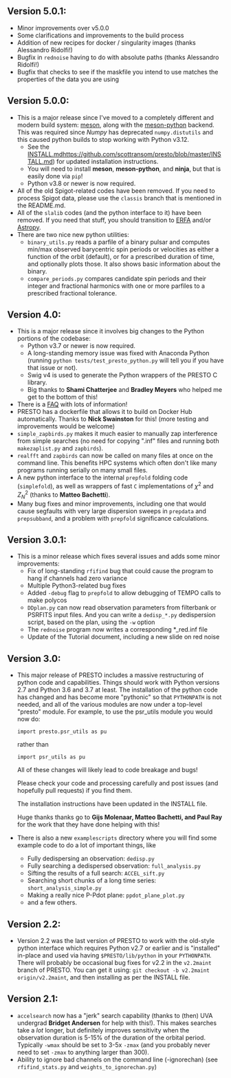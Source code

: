 ## Version 5.0.1:
 * Minor improvements over v5.0.0
 * Some clarifications and improvements to the build process
 * Addition of new recipes for docker / singularity images (thanks Alessandro Ridolfi!)
 * Bugfix in `rednoise` having to do with absolute paths (thanks Alessandro Ridolfi!)
 * Bugfix that checks to see if the maskfile you intend to use matches the properties of the data you are using

## Version 5.0.0:
 * This is a major release since I've moved to a completely different and modern build system: [meson](https://mesonbuild.com/), along with the [meson-python](https://meson-python.readthedocs.io/en/latest/) backend. This was required since *Numpy* has deprecated `numpy.distutils` and this caused python builds to stop working with Python v3.12.
   * See the [INSTALL.md]()https://github.com/scottransom/presto/blob/master/INSTALL.md) for updated installation instructions.
   * You will need to install **meson**, **meson-python**, and **ninja**, but that is easily done via `pip`!
   * Python v3.8 or newer is now required.
 * All of the old Spigot-related codes have been removed. If you need to process Spigot data, please use the `classis` branch that is mentioned in the README.md.
 * All of the `slalib` codes (and the python interface to it) have been removed. If you need that stuff, you should transition to [ERFA](https://github.com/liberfa/erfa) and/or [Astropy](https://www.astropy.org/).
 * There are two nice new python utilities:
   * `binary_utils.py` reads a parfile of a binary pulsar and computes min/max observed barycentric spin periods or velocities as either a function of the orbit (default), or for a prescribed duration of time, and optionally plots those. It also shows basic information about the binary.
   * `compare_periods.py` compares candidate spin periods and their integer and fractional harmonics with one or more parfiles to a prescribed fractional tolerance. 

## Version 4.0:
 * This is a major release since it involves big changes to the Python portions of the codebase:
   * Python v3.7 or newer is now required.
   * A long-standing memory issue was fixed with Anaconda Python (running `python tests/test_presto_python.py` will tell you if you have that issue or not).
   * Swig v4 is used to generate the Python wrappers of the PRESTO C library.
   * Big thanks to **Shami Chatterjee** and **Bradley Meyers** who helped me get to the bottom of this!
 * There is a [FAQ](https://github.com/scottransom/presto/blob/master/FAQ.md) with lots of information!
 * PRESTO has a dockerfile that allows it to build on Docker Hub automatically. Thanks to **Nick Swainston** for this!  (more testing and improvements would be welcome)
 * `simple_zapbirds.py` makes it much easier to manually zap interference from simple searches (no need for copying ".inf" files and running both `makezaplist.py` and `zapbirds`).
 * `realfft` and `zapbirds` can now be called on many files at once on the command line. This benefits HPC systems which often don't like many programs running serially on many small files.
 * A new python interface to the internal `prepfold` folding code (`simplefold`), as well as wrappers of fast `C` implementations of $\chi^2$ and $Z^2_N$ (thanks to **Matteo Bachetti**).
 * Many bug fixes and minor improvements, including one that would cause segfaults with very large dispersion sweeps in `prepdata` and `prepsubband`, and a problem with `prepfold` significance calculations.

## Version 3.0.1:
 * This is a minor release which fixes several issues and adds some minor improvements:
   * Fix of long-standing `rfifind` bug that could cause the program to hang if channels had zero variance
   * Multiple Python3-related bug fixes
   * Added `-debug` flag to `prepfold` to allow debugging of TEMPO calls to make polycos
   * `DDplan.py` can now read observation parameters from filterbank or PSRFITS input files. And you can write a `dedisp_*.py` dedispersion script, based on the plan, using the `-w` option
   * The `rednoise` program now writes a corresponding *_red.inf file
   * Update of the Tutorial document, including a new slide on red noise

## Version 3.0:
 * This major release of PRESTO includes a massive restructuring of python code and capabilities. Things should work with Python versions 2.7 and Python 3.6 and 3.7 at least. The installation of the python code has changed and has become more "pythonic" so that `PYTHONPATH` is not needed, and all of the various modules are now under a top-level "presto" module. For example, to use the psr_utils module you would now do:
   
   `import presto.psr_utils as pu`
   
   rather than

   `import psr_utils as pu`

   All of these changes will likely lead to code breakage and bugs!

   Please check your code and processing carefully and post issues (and hopefully pull requests) if you find them.

   The installation instructions have been updated in the INSTALL file.

   Huge thanks thanks go to **Gijs Molenaar, Matteo Bachetti, and Paul Ray** for the work that they have done helping with this!

 * There is also a new `examplescripts` directory where you will find some example code to do a lot of important things, like
   * Fully dedispersing an observation: `dedisp.py`
   * Fully searching a dedispersed observation: `full_analysis.py`
   * Sifting the results of a full search: `ACCEL_sift.py`
   * Searching short chunks of a long time series: `short_analysis_simple.py`
   * Making a really nice P-Pdot plane: `ppdot_plane_plot.py`
   * and a few others.

## Version 2.2:
 * Version 2.2 was the last version of PRESTO to work with the old-style python interface which requires Python v2.7 or earlier and is "installed" in-place and used via having `$PRESTO/lib/python` in your `PYTHONPATH`. There will probably be occasional bug fixes for v2.2 in the `v2.2maint` branch of PRESTO. You can get it using: `git checkout -b v2.2maint origin/v2.2maint`, and then installing as per the INSTALL file.

## Version 2.1:
 * `accelsearch` now has a "jerk" search capability (thanks to (then) UVA undergrad **Bridget Andersen** for help with this!). This makes searches take a *lot* longer, but definitely improves sensitivity when the observation duration is 5-15% of the duration of the orbital period.  Typically `-wmax` should be set to 3-5x `-zmax` (and you probably never need to set `-zmax` to anything larger than 300).
 * Ability to ignore bad channels on the command line (-ignorechan) (see `rfifind_stats.py` and `weights_to_ignorechan.py`)
